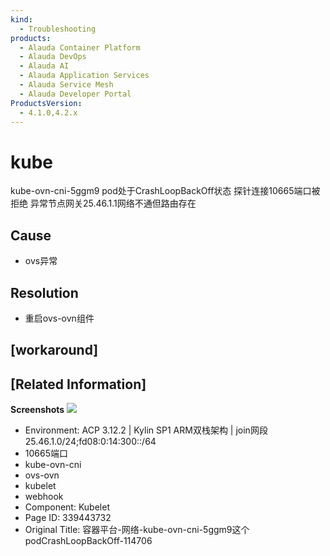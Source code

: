 ```yaml
---
kind:
  - Troubleshooting
products:
  - Alauda Container Platform
  - Alauda DevOps
  - Alauda AI
  - Alauda Application Services
  - Alauda Service Mesh
  - Alauda Developer Portal
ProductsVersion:
  - 4.1.0,4.2.x
---
```

<!-- A type of document that involves encountering a fault, diagnosing it, performing root cause analysis, and providing solutions. -->

# kube

kube-ovn-cni-5ggm9 pod处于CrashLoopBackOff状态 探针连接10665端口被拒绝 异常节点网关25.46.1.1网络不通但路由存在

## Cause
- ovs异常

## Resolution
- 重启ovs-ovn组件

## [workaround]

## [Related Information]
**Screenshots**
![](assets/rong-qi-ping-tai-wang-luo-kube-ovn-cni-5ggm9zhe-ge-podcrashloopbackoff-114706/mceclip2_1754851746155_k0tck.png)
- Environment: ACP 3.12.2 | Kylin SP1 ARM双栈架构 | join网段25.46.1.0/24;fd08:0:14:300::/64
- 10665端口
- kube-ovn-cni
- ovs-ovn
- kubelet
- webhook
- Component: Kubelet
- Page ID: 339443732
- Original Title: 容器平台-网络-kube-ovn-cni-5ggm9这个podCrashLoopBackOff-114706
